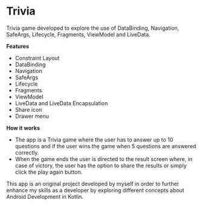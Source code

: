 # Trivia
Trivia game developed to explore the use of DataBinding, Navigation, SafeArgs, Lifecycle, Fragments, ViewModel and LiveData.

**Features**

- Constraint Layout
- DataBinding
- Navigation
- SafeArgs
- Lifecycle
- Fragments
- ViewModel
- LiveData and LiveData Encapsulation
- Share icon
- Drawer menu

**How it works**

- The app is a Trivia game where the user has to answer up to 10 questions and if the user wins the game when 5 questions are answered correctly.
- When the game ends the user is directed to the result screen where, in case of victory, the user has the option to share the results or simply click the play again button.


This app is an original project developed by myself in order to further enhance my skills as a developer by exploring different concepts about Android Development in Kotlin.
